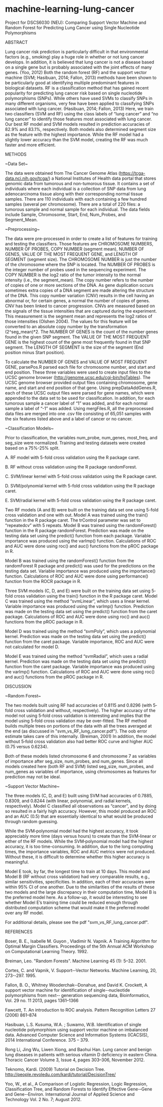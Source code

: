 # machine-learning-lung-cancer
Project for DSCS6030 (NEU): Comparing Support Vector Machine and Random Forest for Predicting Lung Cancer using Single Nucleotide Polymorphisms

ABSTRACT

Lung cancer risk prediction is particularly difficult in that environmental factors (e.g., smoking) play a huge role in whether or not lung cancer develops. In addition, it is believed that lung cancer is not a disease based on a single gene but is probably associated with the joint effects of many genes. (Yoo, 2012) Both the random forest (RF) and the support vector machine (SVM; Hasibuan, 2014; Fallon, 2013) methods have been shown to be particularly good at identifying multiple predominant features in biological datasets. RF is a classification method that has gained recent popularity for predicting lung cancer risk based on single nucleotide polymorphisms (SNPs). While others have used SVMs to classify SNPs in many different organisms, very few have been applied to classifying SNPs associated with lung cancer. (Hasibuan, 2014; Fallon, 2013) Here, we train two classifiers (SVM and RF) using the class labels of “lung cancer” and “no lung cancer” to identify those features most associated with lung cancer. Our best RF model and SVM models resulted in prediction accuracies of 82.9% and 83.1%, respectively. Both models also determined segment size as the feature with the highest importance. While the RF model had a slightly lower accuracy than the SVM model, creating the RF was much faster and more efficient.

METHODS

~Data Set~

The data were obtained from The Cancer Genome Atlas (https://tcga-data.nci.nih.gov/tcga/) a National Institutes of Health data portal that stores genomic data from tumorous and non-tumorous tissue. It contains a set of individuals where each individual is a collection of SNP data from lung adenocarcinoma tissue along with their corresponding normal tissue samples. There are 110 individuals with each containing a few hundred samples (several per chromosome). There are a total of 220 files: a tumorous sample and normal sample for each individual. The data fields include Sample, Chromosome, Start, End, Num_Probes, and Segment_Mean.

~Preprocessing~

The data were pre-processed in order to create a list of features for training and testing the classifiers. Those features are CHROMOSOME NUMBERS, NUMBER OF PROBES, COPY NUMBER (segment mean), NUMBER OF GENES, VALUE OF THE MOST FREQUENT GENE, and LENGTH OF SEGMENT (segment size). The CHROMOSOME NUMBER is just the number of the chromosome where the SNP is located. The NUMBER OF PROBES is the integer number of probes used in the sequencing experiment. The COPY NUMBER is the log2 ratio of the tumor intensity to the normal intensity (i.e., the segment_mean). The copy number refers to the number of copies of one or more sections of the DNA. As gene duplication occurs sometimes extra copies of a DNA segment are made altering the structure of the DNA. This copy number variation (CNV) results in the cell having an abnormal or, for certain genes, a normal the number of copies of genes. CNV has been linked to cancer progression. CNVs are measured based on the signals of the tissue intensities that are captured during the experiment.  This measurement is the segment mean and represents the log2 ratios of those intensities (Olshen 2004). The values for this feature will be converted to an absolute copy number by the transformation (2^seg_mean)*2. The NUMBER OF GENES is the count of the number genes found in the given SNP segment. The VALUE OF THE MOST FREQUENT GENE is the highest count of the gene most frequently found in that SNP segment. The LENGTH OF SEGMENT is the size of the segment (End position minus Start position).

To calculate the NUMBER OF GENES and VALUE OF MOST FREQUENT GENE, 
parsePos.R parsed each file for chromosome number, and start and end position. These three variables were used to create input files to the UCSC genome browser (http://genome.ucsc.edu/cgi-bin/hgTables). The UCSC genome browser provided output files containing chromosome, gene name, and start and end position of that gene. Using prepDataAddGenes.R, each of these UCSC output files were parsed for gene names, which were appended to the data set to be used for classification. In addition, for each tumorous sample a cancer label of “1” was added, and for each normal sample a label of “-1” was added. Using mergFiles.R, all the preprocessed data files are merged into one .csv file consisting of 65,051 samples with the six features listed above and a label of cancer or no cancer. 

~Classification Models~

Prior to classification, the variables num_probe, num_genes, most_freq, and seg_size were normalized. Training and testing datasets were created based on a 75%-25% split. 

A.  RF model with 5-fold cross validation using the R package caret.

B.  RF without cross validation using the R package randomForest.

C.  SVM/linear kernel with 5-fold cross validation using the R package caret.

D.  SVM/polynomial kernel with 5-fold cross validation using the R package caret.

E.  SVM/radial kernel with 5-fold cross validation using the R package caret.

Two RF models (A and B) were built on the training data set one using 5-fold cross validation and one with out. Model A was trained using the train() function in the R package caret. The trControl parameter was set to “repeatedcv” with 5 repeats. Model B was trained using the randomForest() function in the R package randomForest. Prediction was made on the testing data set using the predict() function from each package. Variable importance was produced using the varImp() function. Calculations of ROC and AUC were done using roc() and auc() functions from the pROC package in R. 

Model B was trained using the randomForest() function from the randomForest R package and predict() was used for the predictions on the testing data set. Variable importance was produced using the importance() function. Calculations of ROC and AUC were done using performance() function from the ROCR package in R.

Three SVM models (C, D, and E) were built on the training data set using 5‐fold cross validation using the train() function in the R package caret. Model C was trained using the method “svmLinear”, which uses a linear kernel. Variable importance was produced using the varImp() function. Prediction was made on the testing data set using the predict() function from the caret package. Calculations of ROC and AUC were done using roc() and auc() functions from the pROC package in R.

Model D was trained using the method “svmPoly”, which uses a polynomial kernel. Prediction was made on the testing data set using the predict() function from the caret package. Variable importance, ROC and AUC were not calculated for model D.

Model E was trained using the method “svmRadial”, which uses a radial kernel. Prediction was made on the testing data set using the predict() function from the caret package. Variable importance was produced using the varImp() function. Calculations of ROC and AUC were done using roc() and auc() functions from the pROC package in R. 

DISCUSSION

~Random Forest~

The two models built using RF had accuracies of 0.8115 and 0.8296 (with 5‐fold cross validation and without, respectively). The higher accuracy of the model not using 5‐fold cross validation is interesting and implies that the model using 5‐fold cross validation may be over-fitted. The RF method builds multiple trees on portions of the data with all the trees averaged at the end (as discussed in "svm_vs_RF_lung_cancer.pdf"). The oob error estimate takes care of this internally. (Breiman, 2001) In addition, the model without 5‐fold cross validation also had better ROC curve and higher AUC (0.75 versus 0.6234).

Both of these models listed chromosome 6 and chromosome 7 as variables of importance after seg_size, num_probes, and num_genes. Since all models created here (both RF and SVM) listed seg_size, num_probes, and num_genes as variables of importance, using chromosomes as features for prediction may not be ideal.

~Support Vector Machine~

The three models (C, D, and E) built using SVM had accuracies of 0.7885, 0.8309, and 0.8244 (with linear, polynomial, and radial kernels, respectively). Model C classified all observations as “cancer”, and by doing so resulted in a fairly high accuracy.
However, this model produced an ROC and an AUC (0.5) that are essentially identical to what would be produced through random guessing.

While the SVM‐polynomial model had the highest accuracy, it took appreciably more time (days versus hours) to create than the SVM‐linear or either of the RF models.
While the SVM‐polynomial model had the highest accuracy, it is too time-consuming. In addition, due to the long computing times, the importance variables, ROC and AUC metrics were not produced. Without these, it is difficult to determine whether this higher accuracy is meaningful.

Model E took, by far, the longest time to train at 10 days. This model and Model B (RF without cross validation) had very comparable results, e.g., similar sensitivities, specificities. In addition, each of their accuracies were within 95% CI of one another. Due to the similarities of the results of these two models and the large discrepancy in their computation time, Model B is the preferred model here. As a follow-up, it would be interesting to see whether Model E’s training time could be reduced enough through distributed computation scheme that would make it the preferred model over any RF model.

For additional details, please see the pdf "svm_vs_RF_lung_cancer.pdf".

REFERENCES

Boser, B. E., Isabelle M. Guyon , Vladimir N. Vapnik. A Training Algorithm for Optimal Margin Classifiers. Proceedings of the 5th Annual ACM Workshop on Computational Learning Theory. 1992.

Breiman, Leo. "Random Forests". Machine Learning 45 (1): 5–32. 2001.

Cortes, C. and Vapnik, V. Support-­‐Vector Networks. Machine Learning, 20, 273-­‐297. 1995.

Fallon, B. O., Whitney Wooderchak-­‐Donahue, and David K. Crockett, A support vector machine for identification of single-­‐nucleotide polymorphisms from next-­‐ generation sequencing data, Bioinformatics, Vol. 29 no. 11 2013, pages 1361–1366

Fawcett, T. An introduction to ROC analysis. Pattern Recognition Letters 27 (2006) 861–874

Hasibuan, L.S. Kusuma, W.A. ; Suwamo, W.B. Identification of single nucleotide polymorphism using support vector machine on imbalanced data. Advanced Computer Science and Information Systems (ICACSIS), 2014 International Conference. 375 – 379.

Rong Li, Jing Wu, Liwen Xiong, and Baohui Han. Lung cancer and benign lung diseases in patients with serious vitamin D deficiency in eastern China. Thoracic Cancer Volume 3, Issue 4, pages 303–306, November 2012.

Teknomo, Kardi. (2009) Tutorial on Decision Tree. http://people.revoledu.com/kardi/tutorial/DecisionTree/

Yoo, W., et al., A Comparison of Logistic Regression, Logic Regression, Classification Tree, and Random Forests to Identify Effective Gene-­‐Gene and Gene-­‐Environ.
International Journal of Applied Science and Technology Vol. 2 No. 7; August 2012.


